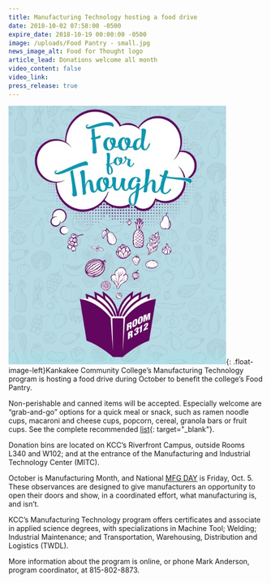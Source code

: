 ```yaml
---
title: Manufacturing Technology hosting a food drive
date: 2018-10-02 07:58:00 -0500
expire_date: 2018-10-19 00:00:00 -0500
image: /uploads/Food Pantry - small.jpg
news_image_alt: Food for Thought logo
article_lead: Donations welcome all month
video_content: false
video_link:
press_release: true
---
```


![](/uploads/food-pantry.jpg){: .float-image-left}Kankakee Community College’s Manufacturing Technology program is hosting a food drive during October to benefit the college’s Food Pantry.

Non-perishable and canned items will be accepted. Especially welcome are “grab-and-go” options for a quick meal or snack, such as ramen noodle cups, macaroni and cheese cups, popcorn, cereal, granola bars or fruit cups. See the complete recommended [list](http://www.kcc.edu/students/studentlife/Documents/Food-Pantry-donations.pdf){: target="_blank"}.&nbsp;

Donation bins are located on KCC’s Riverfront Campus, outside Rooms L340 and W102; and at the entrance of the Manufacturing and Industrial Technology Center (MITC).

October is Manufacturing Month, and National [MFG DAY](https://www.mfgday.com/) is Friday, Oct. 5. These observances are designed to give manufacturers an opportunity to open their doors and show, in a coordinated effort, what manufacturing is, and isn’t.

KCC’s Manufacturing Technology program offers certificates and associate in applied science degrees, with specializations in Machine Tool; Welding; Industrial Maintenance; and Transportation, Warehousing, Distribution and Logistics (TWDL).

More information about the program is online, or phone Mark Anderson, program coordinator, at 815-802-8873.
